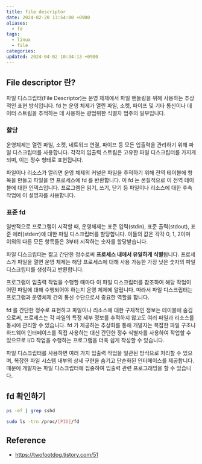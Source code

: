 ```yaml
---
title: file descriptor
date: 2024-02-20 13:54:00 +0900
aliases:
  - fd
tags:
  - linux
  - file
categories: 
updated: 2024-04-02 10:34:13 +0900
---
```


## File descriptor 란?

파일 디스크립터(File Descriptor)는 운영 체제에서 파일 핸들링을 위해 사용하는 추상적인 표현 방식입니다. fd 는 운영 체제가 열린 파일, 소켓, 파이프 및 기타 통신이나 데이터 스트림을 추적하는 데 사용하는 광범위한 식별자 범주의 일부입니다.

### 할당

운영체제는 열린 파일, 소켓, 네트워크 연결, 파이프 등 모든 입출력을 관리하기 위해 파일 디스크립터를 사용합니다. 각각의 입출력 스트림은 고유한 파일 디스크립터를 가지게 되며, 이는 정수 형태로 표현됩니다.

파일이나 리소스가 열리면 운영 체제의 커널은 파일을 추적하기 위해 전역 테이블에 항목을 만들고 파일을 연 프로세스에 fd 를 반환합니다. 이 fd 는 본질적으로 이 전역 테이블에 대한 인덱스입니다. 프로그램은 읽기, 쓰기, 닫기 등 파일이나 리소스에 대한 후속 작업에 이 설명자를 사용합니다.

### 표준 fd

일반적으로 프로그램이 시작할 때, 운영체제는 표준 입력(stdin), 표준 출력(stdout), 표준 에러(stderr)에 대한 파일 디스크립터를 할당합니다. 이들의 값은 각각 0, 1, 2이며 이외의 다른 모든 항목들은 3부터 시작하는 숫자를 할당받습니다.

파일 디스크립터는 짧고 간단한 정수로써 **프로세스 내에서 유일하게 식별**됩니다. 프로세스가 파일을 열면 운영 체제는 해당 프로세스에 대해 사용 가능한 가장 낮은 숫자의 파일 디스크립터를 생성하고 반환합니다.

프로그램이 입출력 작업을 수행할 때마다 이 파일 디스크립터를 참조하여 해당 작업이 어떤 파일에 대해 수행되어야 하는지 운영 체제에 알립니다. 따라서 파일 디스크립터는 프로그램과 운영체제 간의 통신 수단으로서 중요한 역할을 합니다.

fd 를 간단한 정수로 표현하고 파일이나 리소스에 대한 구체적인 정보는 테이블에 숨김으로써, 프로세스는 각 파일의 특정 세부 정보를 추적하지 않고도 여러 파일과 리소스를 동시에 관리할 수 있습니다. fd 가 제공하는 추상화를 통해 개발자는 복잡한 파일 구조나 하드웨어 인터페이스를 직접 사용하는 대신 간단한 정수 식별자를 사용하여 작업할 수 있으므로 I/O 작업을 수행하는 프로그램을 더욱 쉽게 작성할 수 있습니다.

파일 디스크립터를 사용하면 여러 가지 입출력 작업을 일관된 방식으로 처리할 수 있으며, 복잡한 파일 시스템 내부의 상세 구현을 숨기고 단순화된 인터페이스를 제공합니다. 때문에 개발자는 파일 디스크립터에 집중하여 입출력 관련 프로그래밍을 할 수 있습니다.

## fd 확인하기

```bash
ps -ef | grep sshd
```

```bash
sudo ls -trn /proc/[PID]/fd
```

## Reference

- https://twofootdog.tistory.com/51
